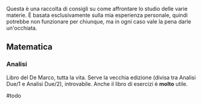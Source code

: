 Questa è una raccolta di consigli su come affrontare lo studio delle varie materie. È basata esclusivamente sulla mia esperienza personale, quindi potrebbe non funzionare per chiunque, ma in ogni caso vale la pena darle un'occhiata.

## Matematica
### Analisi
Libro del De Marco, tutta la vita. Serve la vecchia edizione (divisa tra Analisi Due/1 e Analisi Due/2), introvabile. Anche il libro di esercizi è **molto** utile.

#todo